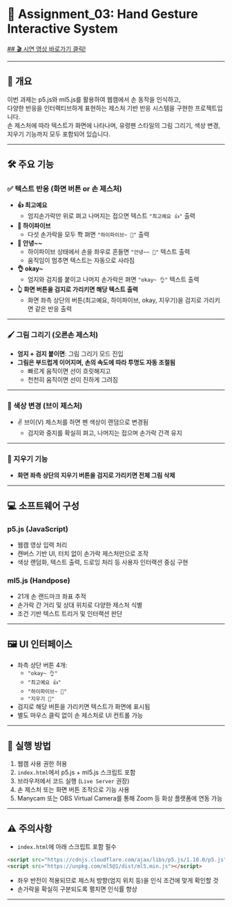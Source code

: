 # 🚀 Assignment_03: Hand Gesture Interactive System
[## 🎬 시연 영상 바로가기 클릭!](https://youtu.be/GRb3Zw2SlvE?si=sh6J7hy8Weq2XoFi)

---

## 🧠 개요  
이번 과제는 p5.js와 ml5.js를 활용하여 웹캠에서 손 동작을 인식하고,  
다양한 반응을 인터랙티브하게 표현하는 제스처 기반 반응 시스템을 구현한 프로젝트입니다.  
손 제스처에 따라 텍스트가 화면에 나타나며, 유령펜 스타일의 그림 그리기, 색상 변경, 지우기 기능까지 모두 포함되어 있습니다.

---

## 🛠️ 주요 기능

### ✅ 텍스트 반응 (화면 버튼 or 손 제스처)
- **👍 최고예요**  
  - 엄지손가락만 위로 펴고 나머지는 접으면 텍스트 `"최고예요 👍"` 출력
- **🙌 하이파이브**  
  - 다섯 손가락을 모두 쫙 펴면 `"하이파이브~ 🙌"` 출력
- **👋 안녕~~**  
  - 하이파이브 상태에서 손을 좌우로 흔들면 `"안녕~~ 👋"` 텍스트 출력  
  - 움직임이 멈추면 텍스트는 자동으로 사라짐
- **👌 okay~**  
  - 엄지와 검지를 붙이고 나머지 손가락은 펴면 `"okay~ 👌"` 텍스트 출력
- **👆 화면 버튼을 검지로 가리키면 해당 텍스트 출력**  
  - 화면 좌측 상단의 버튼(최고예요, 하이파이브, okay, 지우기)을 검지로 가리키면 같은 반응 출력

---

### 🖌️ 그림 그리기 (오른손 제스처)
- **엄지 + 검지 붙이면**: 그림 그리기 모드 진입
- **그림은 부드럽게 이어지며, 손의 속도에 따라 투명도 자동 조절됨**
  - 빠르게 움직이면 선이 흐릿해지고
  - 천천히 움직이면 선이 진하게 그려짐    

---

### 🎨 색상 변경 (브이 제스처)
- ✌️ 브이(V) 제스처를 하면 펜 색상이 랜덤으로 변경됨  
  - 검지와 중지를 확실히 펴고, 나머지는 접으며 손가락 간격 유지

---

### 🧼 지우기 기능
- **화면 좌측 상단의 지우기 버튼을 검지로 가리키면 전체 그림 삭제**

---

## 💻 소프트웨어 구성

### p5.js (JavaScript)
- 웹캠 영상 입력 처리
- 캔버스 기반 UI, 터치 없이 손가락 제스처만으로 조작
- 색상 랜덤화, 텍스트 출력, 드로잉 처리 등 사용자 인터랙션 중심 구현

### ml5.js (Handpose)
- 21개 손 랜드마크 좌표 추적
- 손가락 간 거리 및 상대 위치로 다양한 제스처 식별
- 조건 기반 텍스트 트리거 및 인터랙션 판단

---

## 🖼️ UI 인터페이스
- 좌측 상단 버튼 4개:
  - `"okay~ 👌"`  
  - `"최고예요 👍"`  
  - `"하이파이브~ 🙌"`  
  - `"지우기 🧼"`
- 검지로 해당 버튼을 가리키면 텍스트가 화면에 표시됨
- 별도 마우스 클릭 없이 손 제스처로 UI 컨트롤 가능

---

## 🚀 실행 방법
1. 웹캠 사용 권한 허용
2. `index.html`에서 p5.js + ml5.js 스크립트 포함
3. 브라우저에서 코드 실행 (`Live Server` 권장)
4. 손 제스처 또는 화면 버튼 조작으로 기능 사용
5. Manycam 또는 OBS Virtual Camera를 통해 Zoom 등 화상 플랫폼에 연동 가능

---

## ⚠️ 주의사항
- `index.html`에 아래 스크립트 포함 필수

```html
<script src="https://cdnjs.cloudflare.com/ajax/libs/p5.js/1.10.0/p5.js"></script>
<script src="https://unpkg.com/ml5@1/dist/ml5.min.js"></script>
```

- 좌우 반전이 적용되므로 제스처 방향(엄지 위치 등)을 인식 조건에 맞게 확인할 것
- 손가락을 확실히 구분되도록 펼치면 인식률 향상

---
